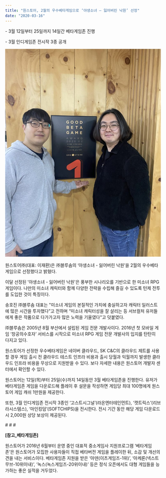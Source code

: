 ```yaml
---
title: "원스토어, 2월의 우수베타게임으로 ‘야생소녀 – 잃어버린 낙원’ 선정"
date: "2020-03-16"
---
```


\- 3월 12일부터 25일까지 14일간 베타게임존 진행

\- 3월 인디게임존 전시작 3종 공개

![](images/꾸미기원스토어-보도자료원스토어-2월의-우수베타게임으로-야생소녀-잃어버린-낙원-선정_01-769x1024.jpg)

원스토어㈜(대표: 이재환)은 ㈜블루솜의 ‘야생소녀 - 잃어버린 낙원’을 2월의 우수베타게임으로 선정했다고 밝혔다.

이달 선정된 '야생소녀 - 잃어버린 낙원'은 풍부한 시나리오를 기반으로 한 미소녀 RPG 게임이다. 나만의 미소녀 캐릭터와 함께 다양한 전략을 수립해 즐길 수 있도록 턴제 전투를 도입한 것이 특징이다.

송호진 ㈜블루솜 대표는 "미소녀 게임의 본질적인 가치에 충실하고자 캐릭터 일러스트에 많은 시간을 투자했다”고 전하며 “미소녀 캐릭터성을 잘 살리는 등 서브컬처 유저들에게 좋은 작품으로 다가가고자 많은 노력을 기울였다"고 덧붙였다.

㈜블루솜은 2005년 8월 부산에서 설립된 게임 전문 개발사이다. 2016년 첫 모바일 게임 ‘창공의수호자’ 서비스를 시작으로 미소녀 RPG 게임 전문 개발사의 입지를 탄탄히 다지고 있다.

원스토어가 선정한 우수베타게임은 네이버 클라우드, SK C&C의 클라우드 제트를 사용할 경우 게임 출시 전 클라우드 테스트 인프라 비용과 출시 당월과 익월까지 발생한 클라우드 인프라 비용을 무상으로 지원받을 수 있다. 보다 자세한 내용은 원스토어 개발자 센터에서 확인할 수 있다.

원스토어는 12일(목)부터 25일(수)까지 14일동안 3월 베타게임존을 진행한다. 유저가 베타게임존 게임을 다운로드해 플레이 후 설문을 작성하면 게임당 최대 100명에게 원스토어 게임 캐쉬 1만원을 제공한다.

또한, 3월 인디게임존 전시작 3종인 ‘고스트시그널’(라온엔터테인먼트), ‘캣트릭스’(리브라시스템스), ‘마인킹덤’(SOFTCHIPS)을 전시한다. 전시 기간 동안 해당 게임 다운로드 시 2,000원 상당 보상이 제공된다.

\# # #

**\[참고\_베타게임존\]**

원스토어가 2016년 6월부터 운영 중인 대표적 중소게임사 지원프로그램 ‘베타게임존’은 원스토어가 모집한 사용자들이 직접 베타버전 게임을 플레이한 뒤, 소감 및 개선의견을 내는 서비스이다. 베타게임존 지원을 받은 ‘아덴(이츠게임즈-1위)’, ‘아케론(넥스트무브-10위이내)’, ‘녹스(녹스게임즈-20위이내)’ 등은 정식 오픈에서도 대형 게임들을 능가하는 좋은 실적을 거두었다.
